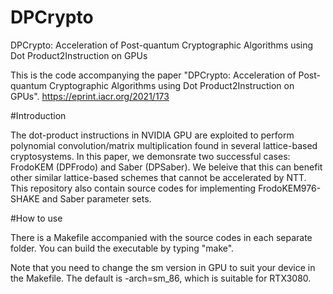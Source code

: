 # DPCrypto
DPCrypto: Acceleration of Post-quantum Cryptographic Algorithms using Dot Product2Instruction on GPUs

This is the code accompanying the paper "DPCrypto: Acceleration of Post-quantum Cryptographic Algorithms using Dot Product2Instruction on GPUs". https://eprint.iacr.org/2021/173

#Introduction

The dot-product instructions in NVIDIA GPU are exploited to perform polynomial convolution/matrix multiplication found in several lattice-based cryptosystems. In this paper, we demonsrate two successful cases: FrodoKEM (DPFrodo) and Saber (DPSaber). We beleive that this can benefit other similar lattice-based schemes that cannot be accelerated by NTT. This repository also contain source codes for implementing FrodoKEM976-SHAKE and Saber parameter sets.

#How to use

There is a Makefile accompanied with the source codes in each separate folder. You can build the executable by typing "make".

Note that you need to change the sm version in GPU to suit your device in the Makefile. The default is -arch=sm_86, which is suitable for RTX3080.



